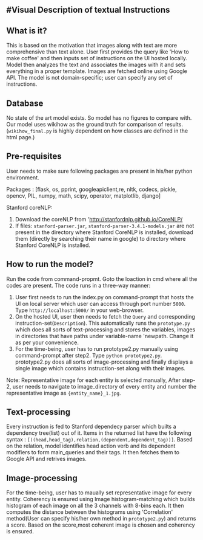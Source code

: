 #Visual Description of textual Instructions
------------------------------

What is it?
------------------------------

This is based on the motivation that images along with text are more comprehensive than text alone.
User first provides the query like 'How to make coffee' and then inputs set of instructions on the UI hosted locally.
Model then analyzes the text and associates the images with it and sets everything in a proper template. Images are fetched online using Google API. The model is not domain-specific; user can specify any set of instructions.

Database
------------------------------

No state of the art model exists. So model has no figures to compare with. Our model uses wikihow as the ground truth for comparison of results. (`wikihow_final.py` is highly dependent on how classes are defined in the html page.)

Pre-requisites
------------------------------
User needs to make sure following packages are present in his/her python environment.

Packages : [flask, os, pprint, googleapiclient,re, nltk, codecs, pickle, opencv, PIL, numpy, math, scipy, operator, matplotlib, django]

Stanford coreNLP:

1. Download the coreNLP from 'http://stanfordnlp.github.io/CoreNLP/
2. If files: `stanford-parser.jar`, `stanford-parser-3.4.1-models.jar` are not present in the directory where Stanford CoreNLP is            installed, download them (directly by searching their name in google) to directory where Stanford CoreNLP is installed.



How to run the model?
------------------------------

Run the code from command-propmt. Goto the loaction in cmd where all the codes are present. The code runs in a three-way manner:

1. User first needs to run the index.py on command-prompt that hosts the UI on local server which user can access through port number `5000`. Type `http://localhost:5000/` in your web-browser.
2. On the hosted UI, user then needs to fetch the `Query` and corresponding instruction-set(`Description`). This automatically runs the `prototype.py` which does all sorts of text-processing and stores the variables, images in directories that have paths under variable-name 'newpath. Change it as per your convenience.
3. For the time-being, user has to run prototype2.py manually using command-prompt after step2.
    Type `python prototype2.py`.
    prototype2.py does all sorts of image-processing and finally displays a single image which contains instruction-set along with their images.

Note: Representative image for each entity is selected manually, After step-2, user needs to navigate to image_directory of every entity and number the representative image as `{entity_name}_1.jpg`.

Text-processing
------------------------------
Every instruction is fed to Stanford dependecy parser which builts a dependency tree(list) out of it. Items in the returned list have the following syntax : `[((head,head_tag),relation,(dependent,dependent_tag))]`. Based on the relation, model identifies head action verb and its dependent modifiers to form main_queries and their tags. It then fetches them to Google API and retrives images.

Image-processing
------------------------------
For the time-being, user has to maually set representative image for every entity. Coherency is ensured using Image histogram-matching which builds histogram of each image on all the 3 channels with 8-bins each. It then computes the distance between the histograms using 'Correlation' method(User can specify his/her own method in `prototype2.py`) and returns a score. Based on the score,most coherent image is chosen and coherency is ensured. 


